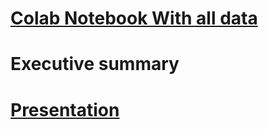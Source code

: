 # [Colab Notebook With all data](https://colab.research.google.com/drive/16frMg5uV0nQqXFkvjpWrpvk6C-N5alGG?usp=sharing)

# Executive summary

# [Presentation](https://docs.google.com/presentation/d/1COyX3AEMqm5RYM-ROi2B8WzGdXgjjJ1LJAk_RP4F9mw/edit?usp=sharing)
